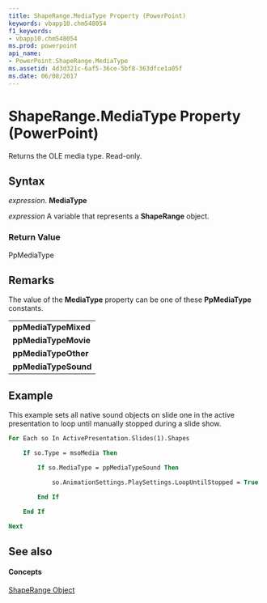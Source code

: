 ```yaml
---
title: ShapeRange.MediaType Property (PowerPoint)
keywords: vbapp10.chm548054
f1_keywords:
- vbapp10.chm548054
ms.prod: powerpoint
api_name:
- PowerPoint.ShapeRange.MediaType
ms.assetid: 4d3d321c-6af5-36ce-5bf8-363dfce1a05f
ms.date: 06/08/2017
---
```



# ShapeRange.MediaType Property (PowerPoint)

Returns the OLE media type. Read-only.


## Syntax

 _expression_. **MediaType**

 _expression_ A variable that represents a **ShapeRange** object.


### Return Value

PpMediaType


## Remarks

The value of the  **MediaType** property can be one of these **PpMediaType** constants.


||
|:-----|
|**ppMediaTypeMixed**|
|**ppMediaTypeMovie**|
|**ppMediaTypeOther**|
|**ppMediaTypeSound**|

## Example

This example sets all native sound objects on slide one in the active presentation to loop until manually stopped during a slide show.


```vb
For Each so In ActivePresentation.Slides(1).Shapes

    If so.Type = msoMedia Then

        If so.MediaType = ppMediaTypeSound Then

            so.AnimationSettings.PlaySettings.LoopUntilStopped = True

        End If

    End If

Next
```


## See also


#### Concepts


[ShapeRange Object](PowerPoint.ShapeRange.md)

